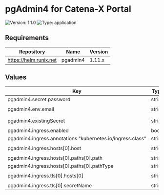 # pgAdmin4 for Catena-X Portal

![Version: 1.1.0](https://img.shields.io/badge/Version-1.1.0-informational?style=flat-square) ![Type: application](https://img.shields.io/badge/Type-application-informational?style=flat-square)

## Requirements

| Repository | Name | Version |
|------------|------|---------|
| https://helm.runix.net | pgadmin4 | 1.11.x |

## Values

| Key | Type | Default | Description |
|-----|------|---------|-------------|
| pgadmin4.secret.password | string | `""` |  |
| pgadmin4.env.email | string | `"portal@catena-x.net"` |  |
| pgadmin4.existingSecret | string | `"secret-pgadmin4"` |  |
| pgadmin4.ingress.enabled | bool | `false` |  |
| pgadmin4.ingress.annotations."kubernetes.io/ingress.class" | string | `"nginx"` |  |
| pgadmin4.ingress.hosts[0].host | string | `"portal-pgadmin4.dummy"` |  |
| pgadmin4.ingress.hosts[0].paths[0].path | string | `"/"` |  |
| pgadmin4.ingress.hosts[0].paths[0].pathType | string | `"Prefix"` |  |
| pgadmin4.ingress.tls[0].hosts[0] | string | `"portal-pgadmin4.dummy"` |  |
| pgadmin4.ingress.tls[0].secretName | string | `"tls-secret"` |  |

